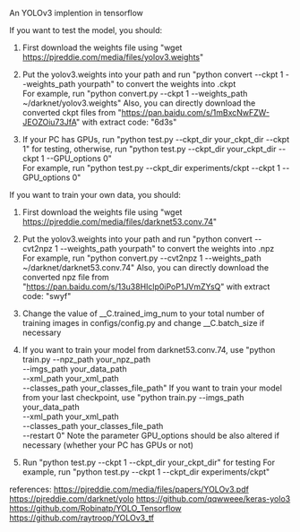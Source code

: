 An YOLOv3 implention in tensorflow

If you want to test the model, you should:

1. First download the weights file using "wget https://pjreddie.com/media/files/yolov3.weights"

2. Put the yolov3.weights into your path and run "python convert --ckpt 1 --weights_path yourpath" to convert the weights into .ckpt   
	      For example, run "python convert.py --ckpt 1 --weights_path ~/darknet/yolov3.weights"
   Also, you can directly download the converted ckpt files from "https://pan.baidu.com/s/1mBxcNwFZW-JEOZOiu73JfA" with extract code: "6d3s"

3. If your PC has GPUs, run "python test.py --ckpt_dir your_ckpt_dir --ckpt 1" for testing,
   otherwise, run "python test.py --ckpt_dir your_ckpt_dir --ckpt 1 --GPU_options 0"    
	      For example, run "python test.py --ckpt_dir experiments/ckpt --ckpt 1 --GPU_options 0"


If you want to train your own data, you should:

1. First download the weights file using "wget https://pjreddie.com/media/files/darknet53.conv.74"

2. Put the yolov3.weights into your path and run "python convert --cvt2npz 1 --weights_path yourpath" to convert the weights into .npz      
	      For example, run "python convert.py --cvt2npz 1 --weights_path ~/darknet/darknet53.conv.74"
   Also, you can directly download the converted npz file from "https://pan.baidu.com/s/13u38HIclp0iPoP1JVmZYsQ" with extract code: "swyf"

3. Change the value of __C.trained_img_num to your total number of training images in configs/config.py and change __C.batch_size if necessary

4. If you want to train your model from darknet53.conv.74, use "python train.py --npz_path your_npz_path\
                                                                                --imgs_path your_data_path\
                                                                                --xml_path your_xml_path\
                                                                                --classes_path your_classes_file_path"
   If you want to train your model from your last checkpoint, use "python train.py --imgs_path your_data_path\
                                                                                   --xml_path your_xml_path\
                                                                                   --classes_path your_classes_file_path\
                                                                                   --restart 0"
   Note the parameter GPU_options should be also altered if necessary (whether your PC has GPUs or not)

5. Run "python test.py --ckpt 1 --ckpt_dir your_ckpt_dir" for testing
         For example, run "python test.py --ckpt 1 --ckpt_dir experiments/ckpt"


references:
https://pjreddie.com/media/files/papers/YOLOv3.pdf
https://pjreddie.com/darknet/yolo
https://github.com/qqwweee/keras-yolo3
https://github.com/Robinatp/YOLO_Tensorflow
https://github.com/raytroop/YOLOv3_tf
